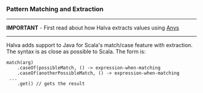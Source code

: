 ### Pattern Matching and Extraction

----

**IMPORTANT** - First read about how Halva extracts values using [Anys](../any/)

----

Halva adds support to Java for Scala's match/case feature with extraction. The syntax is as close as possible to Scala. The form is:

```
match(arg)
    .caseOf(possibleMatch, () -> expression-when-matching
    .caseOf(anotherPossibleMatch, () -> expression-when-matching
 ...    
    .get() // gets the result
```

